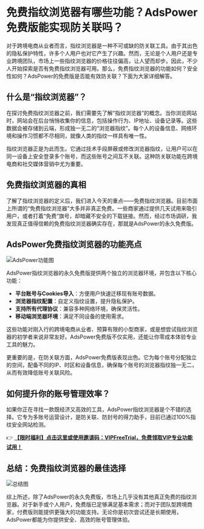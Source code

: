 # 免费指纹浏览器有哪些功能？AdsPower免费版能实现防关联吗？

对于跨境电商从业者而言，指纹浏览器是一种不可或缺的防关联工具。由于其出色的隐私保护特性，许多个人用户也对它产生了兴趣。然而，无论是个人用户还是专业跨境团队，市场上一些指纹浏览器的价格往往偏高，让人望而却步。因此，不少人开始探索是否有免费指纹浏览器可用。那么，免费指纹浏览器的功能如何？安全性如何？AdsPower的免费版是否能有效防关联？下面为大家详细解答。

## 什么是“指纹浏览器”？

在探讨免费指纹浏览器之前，我们需要先了解“指纹浏览器”的概念。当你浏览网站时，网站会在后台悄悄收集你的信息，包括操作行为、IP地址、设备记录等。这些数据会被存储到云端，形成独一无二的“浏览器指纹”。每个人的设备信息、网络环境和操作习惯都不尽相同，就像人类的指纹一样具有唯一性。

指纹浏览器正是为此而生。它通过技术手段屏蔽或修改浏览器指纹，让用户可以在同一设备上安全登录多个账号，而这些账号之间互不关联。这种防关联功能在跨境电商和社交媒体营销中尤为重要。

## 免费指纹浏览器的真相

了解了指纹浏览器的定义后，我们进入今天的重点——免费指纹浏览器。目前市面上所谓的“免费指纹浏览器”大多并非真正免费。一些商家通过提供几天试用来吸引用户，或者打着“免费”旗号，却暗藏不安全的下载链接。然而，经过市场调研，我发现真正值得信赖的免费指纹浏览器确实存在，那就是AdsPower的永久免费版。

## AdsPower免费指纹浏览器的功能亮点

![AdsPower功能图](https://198301.xyz/img/31850419819717.webp@1192w)

AdsPower指纹浏览器的永久免费版提供两个独立的浏览器环境，并包含以下核心功能：

- **平台账号与Cookies导入**：方便用户快速迁移现有账号数据。
- **浏览器指纹配置**：自定义指纹设置，提升隐私保护。
- **支持所有代理协议**：兼容多种网络环境，确保灵活性。
- **移动端浏览器环境**：满足不同设备的使用需求。

这些功能对刚入行的跨境电商从业者、预算有限的小型商家，或是想尝试指纹浏览器的初学者来说非常友好。AdsPower免费版不仅实用，还能让你零成本体验专业工具的魅力。

更重要的是，在防关联方面，AdsPower免费版表现出色。它为每个账号分配独立的空间，配备不同的IP、时区和设备信息，确保每个账号的浏览器指纹独一无二，从而有效降低账号关联风险。

## 如何提升你的账号管理效率？

如果你正在寻找一款既经济又高效的工具，AdsPower指纹浏览器是个不错的选择。它专为多账号运营设计，是防关联、防封号的得力助手，目前已通过100%指纹安全网站检测。  

👉 **[【限时福利】点击这里或使用邀请码：VIPFreeTrial，免费领取VIP专业功能试用！](https://bit.ly/adspower_free)**

## 总结：免费指纹浏览器的最佳选择

![总结图](https://198301.xyz/img/537090233479.webp@1192w)

综上所述，除了AdsPower的永久免费版，市场上几乎没有其他真正免费的指纹浏览器。对于新手或个人用户，免费版已足够满足基本需求；而对于团队型跨境商家，付费版则能提供更强大的功能支持。无论你是初次尝试还是长期使用，AdsPower都能为你提供安全、高效的账号管理体验。
